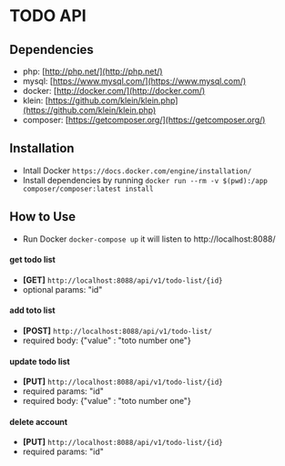 # TODO API


## Dependencies
* php: [http://php.net/](http://php.net/)
* mysql: [https://www.mysql.com/](https://www.mysql.com/)
* docker: [http://docker.com/](http://docker.com/)
* klein: [https://github.com/klein/klein.php](https://github.com/klein/klein.php)
* composer: [https://getcomposer.org/](https://getcomposer.org/)


## Installation
- Intall Docker `https://docs.docker.com/engine/installation/`
- Install dependencies by running `docker run --rm -v $(pwd):/app composer/composer:latest install`


## How to Use
- Run Docker `docker-compose up` it will listen to http://localhost:8088/

#### get todo list
- **[GET]** `http://localhost:8088/api/v1/todo-list/{id}`
- optional params: "id"

#### add toto list
- **[POST]** `http://localhost:8088/api/v1/todo-list/`
- required body: {"value" : "toto number one"}

#### update todo list
- **[PUT]** `http://localhost:8088/api/v1/todo-list/{id}`
- required params: "id"
- required body: {"value" : "toto number one"}

#### delete account
- **[PUT]** `http://localhost:8088/api/v1/todo-list/{id}`
- required params: "id"

